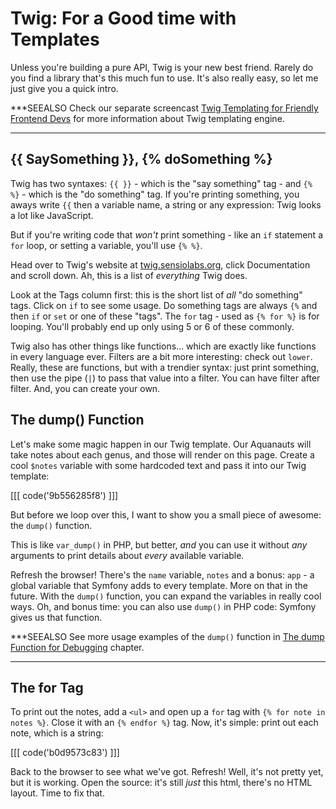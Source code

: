 # Twig: For a Good time with Templates

Unless you're building a pure API, Twig is your new best friend. Rarely do you find
a library that's this much fun to use. It's also really easy, so let me just give
you a quick intro.

***SEEALSO
Check our separate screencast [Twig Templating for Friendly Frontend Devs][2] for
more information about Twig templating engine.
***

## {{ SaySomething }}, {% doSomething %}

Twig has two syntaxes: `{{ }}` - which is the "say something" tag - and `{% %}` -
which is the "do something" tag. If you're printing something, you aways write `{{`
then a variable name, a string or any expression: Twig looks a lot like JavaScript.

But if you're writing code that *won't* print something - like an `if` statement
a `for` loop, or setting a variable, you'll use `{% %}`. 
 
Head over to Twig's website at [twig.sensiolabs.org][1], click Documentation and
scroll down. Ah, this is a list of *everything* Twig does.

Look at the Tags column first: this is the short list of *all* "do something" tags.
Click on `if` to see some usage. Do something tags are always `{%` and then `if`
or `set` or one of these "tags". The `for` tag - used as `{% for %}` is for looping.
You'll probably end up only using 5 or 6 of these commonly.

Twig also has other things like functions... which are exactly like functions in
every language ever. Filters are a bit more interesting: check out `lower`. Really,
these are functions, but with a trendier syntax: just print something, then use the
pipe (`|`) to pass that value into a filter. You can have filter after filter. And,
you can create your own.

## The dump() Function

Let's make some magic happen in our Twig template. Our Aquanauts will take notes
about each genus, and those will render on this page. Create a cool `$notes` variable
with some hardcoded text and pass it into our Twig template:

[[[ code('9b556285f8') ]]]

But before we loop over this, I want to show you a small piece of awesome: the
`dump()` function.

This is like `var_dump()` in PHP, but better, *and* you can use it without *any*
arguments to print details about *every* available variable.

Refresh the browser! There's the `name` variable, `notes` and a bonus: `app` - a
global variable that Symfony adds to every template. More on that in the future.
With the `dump()` function, you can expand the variables in really cool ways. Oh,
and bonus time: you can also use `dump()` in PHP code: Symfony gives us that function.

***SEEALSO
See more usage examples of the `dump()` function in [The dump Function for Debugging][3]
chapter.
***

## The for Tag

To print out the notes, add a `<ul>` and open up a `for` tag with `{% for note in notes %}`.
Close it with an `{% endfor %}` tag. Now, it's simple: print out each note, which
is a string:

[[[ code('b0d9573c83') ]]]

Back to the browser to see what we've got. Refresh! Well, it's not pretty yet, but
it is working. Open the source: it's still *just* this html, there's no HTML layout.
Time to fix that.


[1]: http://twig.sensiolabs.org
[2]: https://knpuniversity.com/screencast/twig
[3]: https://knpuniversity.com/screencast/twig/functions-filters#the-dump-function-for-debugging
